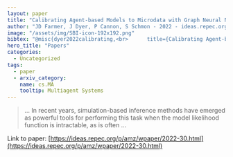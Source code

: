 ```yaml
---
layout: paper
title: "Calibrating Agent-based Models to Microdata with Graph Neural Networks"
author: "JD Farmer, J Dyer, P Cannon, S Schmon - 2022 - ideas.repec.org"
image: "/assets/img/SBI-icon-192x192.png"
bibtex: "@misc{dyer2022calibrating,<br>      title={Calibrating Agent-based Models to Microdata with Graph Neural Networks}, <br>      author={Joel Dyer and Patrick Cannon and J. Doyne Farmer and Sebastian M. Schmon},<br>      year={2022},<br>      eprint={2206.07570},<br>      archivePrefix={arXiv},<br>      primaryClass={cs.MA}<br>}"
hero_title: "Papers"
categories:
  - Uncategorized
tags:
  - paper
  - arxiv_category:
    name: cs.MA
    tooltip: Multiagent Systems
---
```

>… In recent years, simulation-based inference methods have emerged as powerful tools for performing this task when the model likelihood function is intractable, as is often …

Link to paper: [https://ideas.repec.org/p/amz/wpaper/2022-30.html](https://ideas.repec.org/p/amz/wpaper/2022-30.html)


